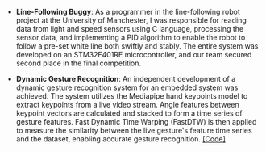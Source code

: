 - <strong>Line-Following Buggy</strong>: As a programmer in the line-following robot project at the University of Manchester, I was responsible for reading data from light and speed sensors using C language, processing the sensor data, and implementing a PID algorithm to enable the robot to follow a pre-set white line both swiftly and stably. The entire system was developed on an STM32F401RE microcontroller, and our team secured second place in the final competition.

- <strong>Dynamic Gesture Recognition</strong>: An independent development of a dynamic gesture recognition system for an embedded system was achieved. The system utilizes the Mediapipe hand keypoints model to extract keypoints from a live video stream. Angle features between keypoint vectors are calculated and stacked to form a time series of gesture features. Fast Dynamic Time Warping (FastDTW) is then applied to measure the similarity between the live gesture's feature time series and the dataset, enabling accurate gesture recognition. [[Code]](https://github.com/AvidLuv/Dynamic-Gesture-Recognition-by-Using-DTW)
